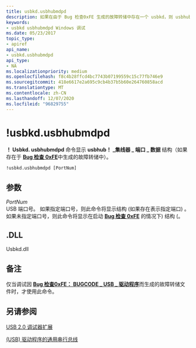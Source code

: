 ```yaml
---
title: usbkd.usbhubmdpd
description: 如果在由于 Bug 检查0xFE 生成的故障转储中存在一个 usbkd，则 usbhubmdpd 命令将显示 usbhub _HUB_PORT_DATA 结构。
keywords:
- usbkd usbhubmdpd Windows 调试
ms.date: 05/23/2017
topic_type:
- apiref
api_name:
- usbkd.usbhubmdpd
api_type:
- NA
ms.localizationpriority: medium
ms.openlocfilehash: f8c4b28ffcd4bc7743b07199559c15c77fb746e9
ms.sourcegitcommit: 418e6617e2a695c9cb4b37b5b60e264760858acd
ms.translationtype: MT
ms.contentlocale: zh-CN
ms.lasthandoff: 12/07/2020
ms.locfileid: "96829755"
---
```

# <a name="usbkdusbhubmdpd"></a>!usbkd.usbhubmdpd


**！ Usbkd. usbhubmdpd** 命令显示 **usbhub！ \_集线器 \_ 端口 \_ 数据** 结构（如果存在于 [**Bug 检查 0xFE**](bug-check-0xfe--bugcode-usb-driver.md)中生成的故障转储中）。

```dbgcmd
!usbkd.usbhubmdpd [PortNum]
```

## <a name="span-idddk__devobj_dbgspanspan-idddk__devobj_dbgspanparameters"></a><span id="ddk__devobj_dbg"></span><span id="DDK__DEVOBJ_DBG"></span>参数


<span id="_______PortNum______"></span><span id="_______portnum______"></span><span id="_______PORTNUM______"></span>*PortNum*   
USB 端口号。 如果指定端口号，则此命令将显示结构 (如果存在表示指定端口) 。 如果未指定端口号，则此命令将显示在启动 [**Bug 检查 0xFE**](bug-check-0xfe--bugcode-usb-driver.md) 的情况下) 结构 (。

## <a name="span-iddllspanspan-iddllspandll"></a><span id="DLL"></span><span id="dll"></span>.DLL


Usbkd.dll

<a name="remarks"></a>备注
-------

仅当调试因 [**Bug 检查0xFE： BUGCODE \_ USB \_ 驱动程序**](bug-check-0xfe--bugcode-usb-driver.md)而生成的故障转储文件时，才使用此命令。

## <a name="span-idsee_alsospansee-also"></a><span id="see_also"></span>另请参阅


[USB 2.0 调试器扩展](usb-2-0-extensions.md)

[ (USB) 驱动程序的通用串行总线](../usbcon/index.md)

 

